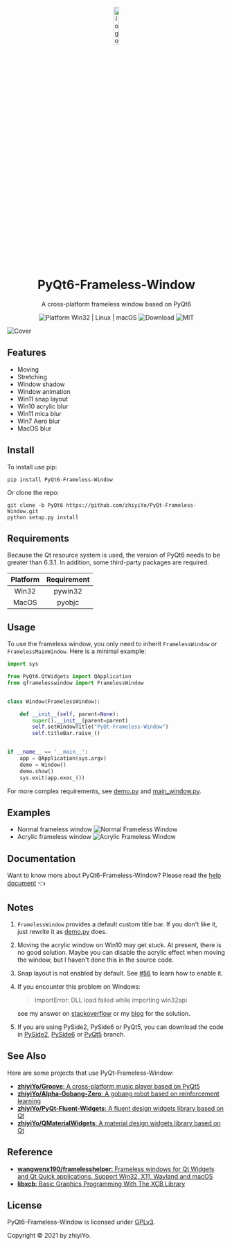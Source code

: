 <p align="center">
  <img width="15%" align="center" src="https://raw.githubusercontent.com/zhiyiYo/PyQt-Frameless-Window/master/screenshot/logo.png" alt="logo">
</p>
  <h1 align="center">
  PyQt6-Frameless-Window
</h1>
<p align="center">
  A cross-platform frameless window based on PyQt6
</p>

<p align="center">
  <a style="text-decoration:none">
    <img src="https://img.shields.io/badge/Platform-Win32%20|%20Linux%20|%20macOS-blue?color=#4ec820" alt="Platform Win32 | Linux | macOS"/>
  </a>

  <a style="text-decoration:none">
    <img src="https://static.pepy.tech/personalized-badge/pyqt6-frameless-window?period=total&units=international_system&left_color=grey&right_color=brightgreen&left_text=Downloads" alt="Download"/>
  </a>

  <a style="text-decoration:none">
    <img src="https://img.shields.io/badge/License-MIT-blue?color=#4ec820" alt="MIT"/>
  </a>
</p>

![Cover](https://raw.githubusercontent.com/zhiyiYo/PyQt-Frameless-Window/master/screenshot/cover.jpg)

## Features
* Moving
* Stretching
* Window shadow
* Window animation
* Win11 snap layout
* Win10 acrylic blur
* Win11 mica blur
* Win7 Aero blur
* MacOS blur

## Install
To install use pip:
```shell
pip install PyQt6-Frameless-Window
```
Or clone the repo:
```shell
git clone -b PyQt6 https://github.com/zhiyiYo/PyQt-Frameless-Window.git
python setup.py install
```

## Requirements
Because the Qt resource system is used, the version of PyQt6 needs to be greater than 6.3.1. In addition, some third-party packages are required.

| Platform | Requirement |
| :------: | :---------: |
|  Win32   |   pywin32   |
|  MacOS   |   pyobjc    |


## Usage
To use the frameless window, you only need to inherit `FramelessWindow` or `FramelessMainWindow`. Here is a minimal example:
```python
import sys

from PyQt6.QtWidgets import QApplication
from qframelesswindow import FramelessWindow


class Window(FramelessWindow):

    def __init__(self, parent=None):
        super().__init__(parent=parent)
        self.setWindowTitle("PyQt-Frameless-Window")
        self.titleBar.raise_()


if __name__ == '__main__':
    app = QApplication(sys.argv)
    demo = Window()
    demo.show()
    sys.exit(app.exec_())
```
For more complex requirements, see [demo.py](https://github.com/zhiyiYo/PyQt-Frameless-Window/blob/PyQt6/examples/demo.py) and [main_window.py](https://github.com/zhiyiYo/PyQt-Frameless-Window/blob/PyQt6/examples/main_window.py).

## Examples
* Normal frameless window
![Normal Frameless Window](https://raw.githubusercontent.com/zhiyiYo/PyQt-Frameless-Window/master/screenshot/normal_frameless_window.gif)
* Acrylic frameless window
![Acrylic Frameless Window](https://raw.githubusercontent.com/zhiyiYo/PyQt-Frameless-Window/master/screenshot/acrylic_window.jpg)


## Documentation
Want to know more about PyQt6-Frameless-Window? Please read the [help document](https://pyqt-frameless-window.readthedocs.io/) 👈

## Notes
1. `FramelessWindow` provides a default custom title bar. If you don't like it, just rewrite it as [demo.py](https://github.com/zhiyiYo/PyQt-Frameless-Window/blob/PyQt6/examples/demo.py) does.

2. Moving the acrylic window on Win10 may get stuck. At present, there is no good solution. Maybe you can disable the acrylic effect when moving the window, but I haven't done this in the source code.
3. Snap layout is not enabled by default. See [#56](https://github.com/zhiyiYo/PyQt-Frameless-Window/issues/56) to learn how to enable it.

4. If you encounter this problem on Windows:
   > ImportError: DLL load failed while importing win32api

   see my answer on [stackoverflow](https://stackoverflow.com/questions/58612306/how-to-fix-importerror-dll-load-failed-while-importing-win32api/72488468#72488468) or my [blog](https://www.cnblogs.com/zhiyiYo/p/16340429.html) for the solution.

5. If you are using PySide2, PySide6 or PyQt5, you can download the code in [PySide2](https://github.com/zhiyiYo/PyQt-Frameless-Window/tree/Pyside2), [PySide6](https://github.com/zhiyiYo/PyQt-Frameless-Window/tree/PySide6) or [PyQt5](https://github.com/zhiyiYo/PyQt-Frameless-Window) branch.

## See Also
Here are some projects that use PyQt-Frameless-Window:
* [**zhiyiYo/Groove**: A cross-platform music player based on PyQt5](https://github.com/zhiyiYo/Groove)
* [**zhiyiYo/Alpha-Gobang-Zero**: A gobang robot based on reinforcement learning](https://github.com/zhiyiYo/Alpha-Gobang-Zero)
* [**zhiyiYo/PyQt-Fluent-Widgets**: A fluent design widgets library based on Qt](https://github.com/zhiyiYo/PyQt-Fluent-Widgets)
* [**zhiyiYo/QMaterialWidgets**: A material design widgets library based on Qt](https://qmaterialwidgets.vercel.app)

## Reference
* [**wangwenx190/framelesshelper**: Frameless windows for Qt Widgets and Qt Quick applications. Support Win32, X11, Wayland and macOS](https://github.com/wangwenx190/framelesshelper)
* [**libxcb**: Basic Graphics Programming With The XCB Library](https://www.x.org/releases/X11R7.5/doc/libxcb/tutorial)

## License
PyQt6-Frameless-Window is licensed under [GPLv3](./LICENSE).

Copyright © 2021 by zhiyiYo.